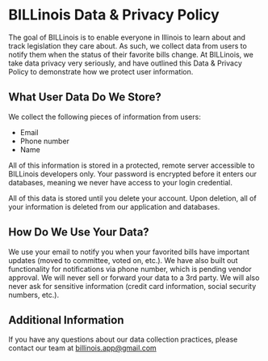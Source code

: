 # BILLinois Data & Privacy Policy

The goal of BILLinois is to enable everyone in Illinois to learn about and track legislation they care about. As such, we collect data from users to notify them when the status of their favorite bills change. At BILLinois, we take data privacy very seriously, and have outlined this Data & Privacy Policy to demonstrate how we protect user information.

## What User Data Do We Store?

We collect the following pieces of information from users:

- Email
- Phone number
- Name

All of this information is stored in a protected, remote server accessible to BILLinois developers only. Your password is encrypted before it enters our databases, meaning we never have access to your login credential.

All of this data is stored until you delete your account. Upon deletion, all of your information is deleted from our application and databases.

## How Do We Use Your Data?

We use your email to notify you when your favorited bills have important updates (moved to committee, voted on, etc.). We have also built out functionality for notifications via phone number, which is pending vendor approval. We will never sell or forward your data to a 3rd party. We will also never ask for sensitive information (credit card information, social security numbers, etc.).

## Additional Information

If you have any questions about our data collection practices, please contact our team at billinois.app@gmail.com
